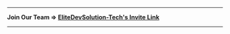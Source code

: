 <hr>

<b>Join Our Team => <a href="https://github.com/EliteDevSolution-Tech/community/issues/new?assignees=&labels=%E2%9C%89%EF%B8%8F+github-invitation&template=invitation.yml&title=Please+invite+me+to+the+EliteDevSolution+Tech">EliteDevSolution-Tech's Invite Link</a></b>

<hr>
